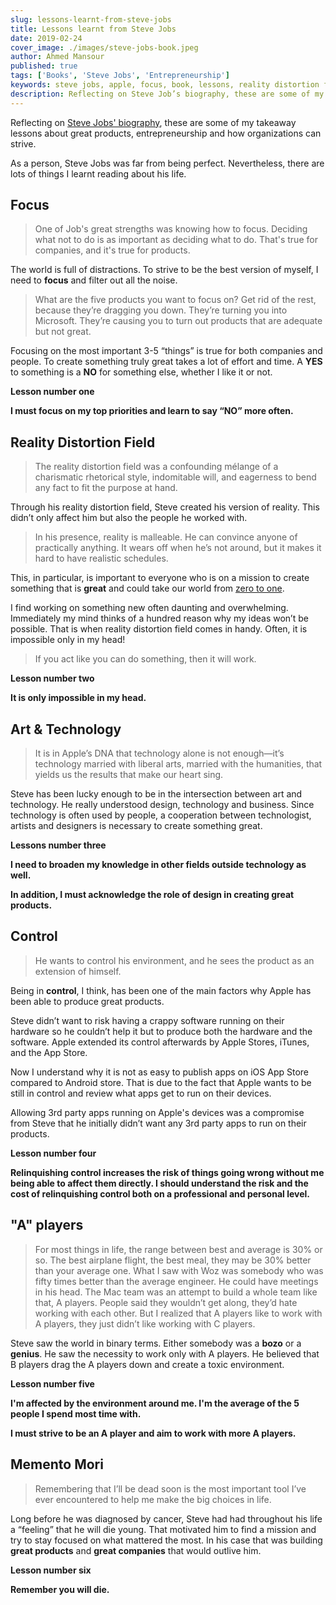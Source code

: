 ```yaml
---
slug: lessons-learnt-from-steve-jobs
title: Lessons learnt from Steve Jobs
date: 2019-02-24
cover_image: ./images/steve-jobs-book.jpeg
author: Ahmed Mansour
published: true
tags: ['Books', 'Steve Jobs', 'Entrepreneurship']
keywords: steve jobs, apple, focus, book, lessons, reality distortion field, art, technology, control, A players, memento mori, entrepreneurship
description: Reflecting on Steve Job’s biography, these are some of my takeaway lessons. I learnt more about great products, entrepreneurship and how organizations can strive.
---
```


Reflecting on [Steve Jobs' biography](https://amzn.to/2H0i4HB), these are some of my takeaway lessons about great products, entrepreneurship and how organizations can strive.

As a person, Steve Jobs was far from being perfect. Nevertheless, there are lots of things I learnt reading about his life.

## Focus

> One of Job's great strengths was knowing how to focus. Deciding what not to do is as important as deciding what to do. That's true for companies, and it's true for products.

The world is full of distractions. To strive to be the best version of myself, I need to **focus** and filter out all the noise.

> What are the five products you want to focus on? Get rid of the rest, because they’re dragging you down. They’re turning you into Microsoft. They’re causing you to turn out products that are adequate but not great.

Focusing on the most important 3-5 “things” is true for both companies and people. To create something truly great takes a lot of effort and time. A **YES** to something is a **NO** for something else, whether I like it or not.

**Lesson number one**

**I must focus on my top priorities and learn to say “NO” more often.**

## Reality Distortion Field

> The reality distortion field was a confounding mélange of a charismatic rhetorical style, indomitable will, and eagerness to bend any fact to fit the purpose at hand.

Through his reality distortion field, Steve created his version of reality. This didn’t only affect him but also the people he worked with.

> In his presence, reality is malleable. He can convince anyone of practically anything. It wears off when he’s not around, but it makes it hard to have realistic schedules.

This, in particular, is important to everyone who is on a mission to create something that is **great** and could take our world from [zero to one](https://amzn.to/2H4JVpM).

I find working on something new often daunting and overwhelming. Immediately my mind thinks of a hundred reason why my ideas won’t be possible. That is when reality distortion field comes in handy. Often, it is impossible only in my head!

> If you act like you can do something, then it will work.

**Lesson number two**

**It is only impossible in my head.**

## Art & Technology

> It is in Apple’s DNA that technology alone is not enough—it’s technology married with liberal arts, married with the humanities, that yields us the results that make our heart sing.

Steve has been lucky enough to be in the intersection between art and technology. He really understood design, technology and business. Since technology is often used by people, a cooperation between technologist, artists and designers is necessary to create something great.

**Lessons number three**

**I need to broaden my knowledge in other fields outside technology as well.**

**In addition, I must acknowledge the role of design in creating great products.**

## Control

> He wants to control his environment, and he sees the product as an extension of himself.

Being in **control**, I think, has been one of the main factors why Apple has been able to produce great products.

Steve didn’t want to risk having a crappy software running on their hardware so he couldn’t help it but to produce both the hardware and the software. Apple extended its control afterwards by Apple Stores, iTunes, and the App Store.

Now I understand why it is not as easy to publish apps on iOS App Store compared to Android store. That is due to the fact that Apple wants to be still in control and review what apps get to run on their devices.

Allowing 3rd party apps running on Apple's devices was a compromise from Steve that he initially didn’t want any 3rd party apps to run on their products.

**Lesson number four**

**Relinquishing control increases the risk of things going wrong without me being able to affect them directly. I should understand the risk and the cost of relinquishing control both on a professional and personal level.**

## "A" players

> For most things in life, the range between best and average is 30% or so. The best airplane flight, the best meal, they may be 30% better than your average one. What I saw with Woz was somebody who was fifty times better than the average engineer. He could have meetings in his head. The Mac team was an attempt to build a whole team like that, A players. People said they wouldn’t get along, they’d hate working with each other. But I realized that A players like to work with A players, they just didn’t like working with C players.

Steve saw the world in binary terms. Either somebody was a **bozo** or a **genius**. He saw the necessity to work only with A players. He believed that B players drag the A players down and create a toxic environment.

**Lesson number five**

**I'm affected by the environment around me. I'm the average of the 5 people I spend most time with.**

**I must strive to be an A player and aim to work with more A players.**

## Memento Mori

> Remembering that I’ll be dead soon is the most important tool I’ve ever encountered to help me make the big choices in life.

Long before he was diagnosed by cancer, Steve had had throughout his life a “feeling” that he will die young. That motivated him to find a mission and try to stay focused on what mattered the most. In his case that was building **great products** and **great companies** that would outlive him.

**Lesson number six**

**Remember you will die.**
